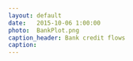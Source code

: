 ```yaml
---
layout: default
date:   2015-10-06 1:00:00
photo:  BankPlot.png
caption_header: Bank credit flows
caption: 
---
```

